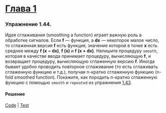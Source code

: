 # [Глава 1](../index.md#Глава-1-Построение-абстракций-с-помощью-процедур)

### Упражнение 1.44.
Идея сглаживания (smoothing a function) играет важную роль в обработке сигналов. Если **f** — функция, а **dx** — некоторое малое число, то сглаженная версия **f** есть функция, значение которой в точке **x** есть среднее между **f (x − dx)**, **f (x)** и **f (x + dx)**. Напишите процедуру `smooth`, которая в качестве ввода принимает процедуру, вычисляющую **f**, и возвращает процедуру, вычисляющую сглаженную версию **f**. Иногда бывает удобно проводить повторное сглаживание (то есть сглаживать сглаженную функцию и т.д.), получая n-кратно сглаженную функцию (n-fold smoothed function). Покажите, как породить n-кратно сглаженную функцию с помощью `smooth` и `repeated` из упражнения [1.43](./ex_1_43.md).

#### Решение
[Code](../src/sicp/chapter01/1_44.clj) | [Test](../test/sicp/chapter01/1_44_test.clj)
